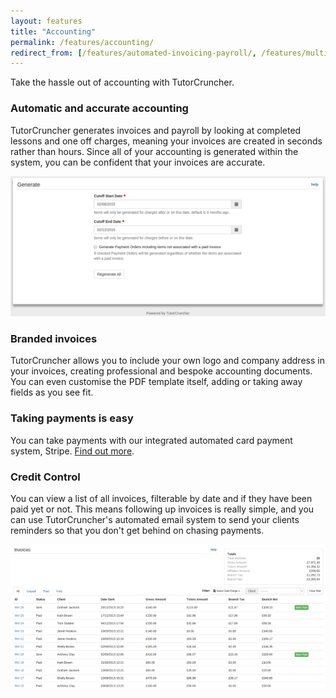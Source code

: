 ```yaml
---
layout: features
title: "Accounting"
permalink: /features/accounting/
redirect_from: [/features/automated-invoicing-payroll/, /features/multi-directional-timesheets/]
---
```

Take the hassle out of accounting with TutorCruncher.

### Automatic and accurate accounting

TutorCruncher generates invoices and payroll by looking at completed lessons and one off charges, meaning your invoices are created in seconds rather than hours. Since all of your accounting is generated within the system, you can be confident that your invoices are accurate.

<a href="/img/features/generate-page.png" data-lightbox="lightbox" class="thumbnail">
  <img src="/img/features/generate-page.png" alt-text="TutorCruncher's generate accounting page"/>
</a>

### Branded invoices

TutorCruncher allows you to include your own logo and company address in your invoices, creating professional and bespoke accounting documents. You can even customise the PDF template itself, adding or taking away fields as you see fit.

### Taking payments is easy

You can take payments with our integrated automated card payment system, Stripe. [Find out more](/features/card-payments/).

### Credit Control

You can view a list of all invoices, filterable by date and if they have been paid yet or not. This means following up invoices is really simple, and you can use TutorCruncher's automated email system to send your clients reminders so that you don't get behind on chasing payments.

<a href="/img/blogs/sent-invoice-list.jpg" data-lightbox="lightbox" class="thumbnail">
  <img src="/img/blogs/sent-invoice-list.jpg" alt-text="TutorCruncher's Sent Invoice List.jpg"/>
</a>

